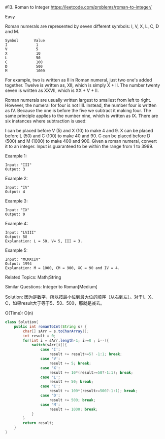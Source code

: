 #13. Roman to Integer
<https://leetcode.com/problems/roman-to-integer/>

Easy

Roman numerals are represented by seven different symbols: I, V, X, L, C, D and M.

    Symbol       Value
    I             1
    V             5
    X             10
    L             50
    C             100
    D             500
    M             1000
For example, two is written as II in Roman numeral, just two one's added together. Twelve is written as, XII, which is simply X + II. The number twenty seven is written as XXVII, which is XX + V + II.

Roman numerals are usually written largest to smallest from left to right. However, the numeral for four is not IIII. Instead, the number four is written as IV. Because the one is before the five we subtract it making four. The same principle applies to the number nine, which is written as IX. There are six instances where subtraction is used:

I can be placed before V (5) and X (10) to make 4 and 9. 
X can be placed before L (50) and C (100) to make 40 and 90. 
C can be placed before D (500) and M (1000) to make 400 and 900.
Given a roman numeral, convert it to an integer. Input is guaranteed to be within the range from 1 to 3999.

Example 1:

    Input: "III"
    Output: 3
Example 2:

    Input: "IV"
    Output: 4
Example 3:

    Input: "IX"
    Output: 9
Example 4:

    Input: "LVIII"
    Output: 58
    Explanation: L = 50, V= 5, III = 3.
Example 5:

    Input: "MCMXCIV"
    Output: 1994
    Explanation: M = 1000, CM = 900, XC = 90 and IV = 4.
    
Related Topics: Math;String

Similar Questions: 
    Integer to Roman[Medium]
    
Solution:
因为是数字，所以按最小位到最大位的顺序（从右到左）。对于I、X、C，如果result大于等于5、50、500，那就是减去。

O(Time): O(n)
```java
class Solution{
    public int romanToInt(String s) {
        char[] sArr = s.toCharArray();
        int result = 0;
        for(int i = sArr.length-1; i>=0 ; i--){
            switch(sArr[i]){
                case 'I':
                    result += result>=5? -1:1; break;
                case 'V':
                    result += 5; break;
                case 'X':
                    result += 10*(result>=50?-1:1); break;
                case 'L':
                    result += 50; break;
                case 'C':
                    result += 100*(result>=500?-1:1); break;
                case 'D':
                    result += 500; break;
                case 'M':
                    result += 1000; break;
            }
        }
        return result;
    }
}
```    